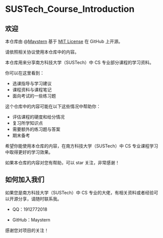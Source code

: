 # SUSTech_Course_Introduction

## 欢迎

本仓库由 @[Maystern](https://github.com/Maystern) 基于 [MIT License](https://en.wikipedia.org/wiki/MIT_License) 在 GitHub 上开源。

请依照相关协议使用本仓库中的内容。

本仓库用来分享南方科技大学（SUSTech）中 CS 专业部分课程的学习资料。

你可以在这里看到：

- 选课指导与学习建议
- 课程资料与课程笔记
- 面向考试的一些练习题

这个仓库中的内容可能在以下这些情况中帮助你：

- 评估课程的硬度和给分情况
- 复习所学知识点
- 需要额外的练习题与答案
- 期末备考

希望你能使用本仓库的内容，在南方科技大学（SUSTech）中 CS 专业课程学习中取得更好的学习效果。

如果本仓库的内容对您有帮助，可以 star 关注，非常感谢！

## 如何加入我们

如果您是南方科技大学（SUSTech）中 CS 专业的大佬，有相关资料或者经验可以开源分享，请随时联系我。

- QQ：1912772018

- GitHub：Maystern

感谢您对项目的关注！
